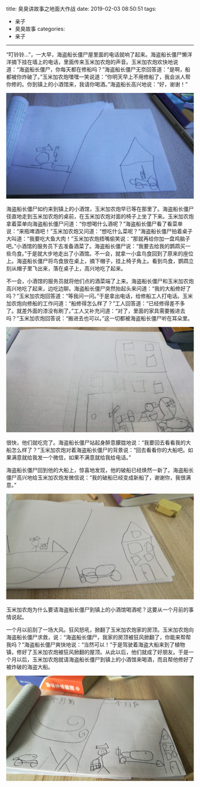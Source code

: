 title: 臭臭讲故事之地面大作战
date: 2019-02-03 08:50:51
tags:
- 亲子
- 臭臭故事
categories:
- 亲子
---

“叮铃铃...”，一大早，海盗船长僵尸屋里面的电话就响了起来。海盗船长僵尸懒洋洋摘下挂在墙上的电话，里面传来玉米加农炮的声音。玉米加农炮欢快地说道：“海盗船长僵尸，你每天都在修船吗？”海盗船长僵尸无奈回答道：“是啊，船都被你炸破了。”玉米加农炮嘿嘿一笑说道：“你明天早上不用修船了，我会派人帮你修的。你到镇上的小酒馆来，我请你喝酒。”海盗船长高兴地说：“好，谢谢！”

![玉米加农炮打电话给海盗船长僵尸](/images/story-with-chouchou-2/160260743.jpg)

海盗船长僵尸如约来到镇上的小酒馆，玉米加农炮早已等在那里了。海盗船长僵尸径直地走到玉米加农炮的桌前，在玉米加农炮对面的椅子上坐了下来。玉米加农炮拿着菜单向海盗船长僵尸问道：“你想喝什么酒呢？”海盗船长僵尸看了看菜单说：“来瓶啤酒吧！”玉米加农炮又问道：“想吃什么菜呢？”海盗船长僵尸拍着桌子大叫道：“我要吃大鱼大肉！”玉米加农炮捂嘴偷笑说：“那就再给你加一盘鸡脑子吧。”小酒馆的服务员下去准备酒菜了。海盗船长僵尸说：“我要去给我的鹦鹉买一些鸟食。”于是就大步地走出了小酒馆。不一会，就拿一小盒鸟食回到了原来的座位上。海盗船长僵尸将鸟食放在桌上，摘下帽子，挂上椅子角上。看到鸟食，鹦鹉立刻从帽子里飞出来，落在桌子上，高兴地吃了起来。

不一会，小酒馆的服务员就将他们点的酒菜端了上来。海盗船长僵尸和玉米加农炮高兴地吃了起来，边吃边聊。海盗船长僵尸突然抬起头来问道：“我的大船修好了吗？”玉米加农炮回答道：“等我问一问。”于是拿出电话，给修船工人打电话。玉米加农炮向修船的工作问道：“船修得怎么样了？”工人回答道：“已经修得差不多了。就差外面的漆没有刷了。”工人又补充问道：“对了，里面的家具需要搬进去吗？”玉米加农炮回答说：“搬进去也可以。”这一切都被海盗船长僵尸听在耳朵里。

![海盗船长僵尸到酒馆](/images/story-with-chouchou-2/1757342053.jpg)

很快，他们就吃完了。海盗船长僵尸站起身醉意朦胧地说：“我要回去看看我的大船怎么样了？”玉米加农炮对着海盗船长僵尸的背景说：“回去看看你的大船吧。如果满意就给我发一个微信，如果不满意就给我给电话。”

海盗船长僵尸回到他的大船上，惊喜地发现，他的破船已经焕然一新了。海盗船长僵尸高兴地给玉米加农炮发微信说：“我的破船已经变成新船了，谢谢你，我很满意。”

![海盗船长僵尸去看新船](/images/story-with-chouchou-2/1461324894.jpg)

玉米加农炮为什么要请海盗船长僵尸到镇上的小酒馆喝酒呢？这要从一个月前的事情说起。

一个月以前刮了一场大风。狂风怒吼，掀翻了玉米加农炮家的房顶。玉米加农炮向海盗船长僵尸求救，说：“海盗船长僵尸，我家的房顶被狂风掀翻了，你能来帮帮我吗？”海盗船长僵尸爽快地说：“当然可以！”于是驾驶着海盗大船来到了植物镇，修好了玉米加农炮被狂风掀翻的屋顶。从此以后，他们就成了好朋友。于是一个月以后，玉米加农炮就请海盗船长僵尸到镇上的小酒馆来喝酒，而且帮他修好了被炸破的海盗大船。

![一个月以前的故事](/images/story-with-chouchou-2/1950276892.jpg)